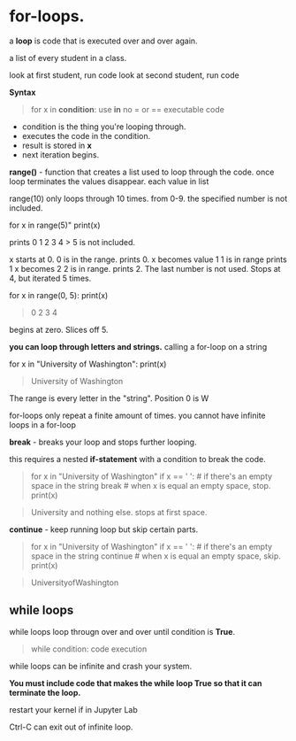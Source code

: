 # for-loops. 

a **loop** is code that is executed over and over again.

a list of every student in a class. 

look at first student, run code
look at second student, run code

**Syntax**
> for x in **condition**:     use **in** no = or == 
    executable code

* condition is the thing you're looping through.
* executes the code in the condition.
* result is stored in **x** 
* next iteration begins. 

**range()** - function that creates a list used to loop through the code. once loop terminates the values disappear.
each value in list 

range(10) only loops through 10 times. from 0-9. the specified number is not included. 

for x in range(5)"
    print(x) 

prints 0 1 2 3 4 > 5 is not included.

x starts at 0. 
0 is in the range. 
prints 0. 
x becomes value 1
1 is in range
prints 1
x becomes 2
2 is in range.
prints 2.
The last number is not used. Stops at 4, but iterated 5 times.


for x in range(0, 5):
    print(x)
> 0 2 3 4  

begins at zero. Slices off 5. 

**you can loop through letters and strings.** 
calling a for-loop on a string 

for x in "University of Washington":
    print(x)
> University of Washington 

The range is every letter in the "string". 
Position 0 is W

for-loops only repeat a finite amount of times. you cannot have infinite loops in a for-loop

**break** - breaks your loop and stops further looping.

this requires a nested **if-statement** with a condition to break the code.

> for x in "University of Washington"
    if x == ' ':  # if there's an empty space in the string
        break     # when x is equal an empty space, stop.
   print(x)

> University    and nothing else. stops at first space.

**continue** - keep running loop but skip certain parts. 

> for x in "University of Washington"
    if x == ' ':    # if there's an empty space in the string
        continue     # when x is equal an empty space, skip.
   print(x)

> UniversityofWashington 

## while loops

while loops loop througn over and over until condition is **True**. 

> while condition:
    code execution

while loops can be infinite and crash your system. 

**You must include code that makes the while loop True so that it can terminate the loop.**

restart your kernel if in Jupyter Lab

Ctrl-C can exit out of infinite loop.
